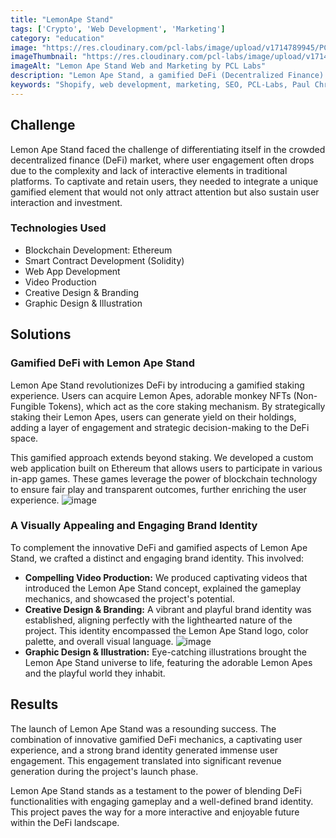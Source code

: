 ```yaml
---
title: "LemonApe Stand"
tags: ['Crypto', 'Web Development', 'Marketing']
category: "education"
image: "https://res.cloudinary.com/pcl-labs/image/upload/v1714789945/PCL-Labs/Lemonape_Featured_gdlkgt.webp"
imageThumbnail: "https://res.cloudinary.com/pcl-labs/image/upload/v1714791178/PCL-Labs/Lemon_Ape_jmcsca.webp"
imageAlt: "Lemon Ape Stand Web and Marketing by PCL Labs"
description: "Lemon Ape Stand, a gamified DeFi (Decentralized Finance) project built on the Ethereum blockchain, injects a dose of fun and strategy into the world of cryptocurrency. Our agency partnered with Lemon Ape Stand to develop a comprehensive solution that encompassed not only the core DeFi functionalities but also a captivating user experience."
keywords: "Shopify, web development, marketing, SEO, PCL-Labs, Paul Chris Luke"
---
```


## Challenge

Lemon Ape Stand faced the challenge of differentiating itself in the crowded decentralized finance (DeFi) market, where user engagement often drops due to the complexity and lack of interactive elements in traditional platforms. To captivate and retain users, they needed to integrate a unique gamified element that would not only attract attention but also sustain user interaction and investment. 

### Technologies Used

* Blockchain Development: Ethereum 
* Smart Contract Development (Solidity)
* Web App Development
* Video Production
* Creative Design & Branding
* Graphic Design & Illustration

## Solutions 

### Gamified DeFi with Lemon Ape Stand

Lemon Ape Stand revolutionizes DeFi by introducing a gamified staking experience. Users can acquire Lemon Apes, adorable monkey NFTs (Non-Fungible Tokens), which act as the core staking mechanism. By strategically staking their Lemon Apes, users can generate yield on their holdings, adding a layer of engagement and strategic decision-making to the DeFi space. 

This gamified approach extends beyond staking. We developed a custom web application built on Ethereum that allows users to participate in various in-app games. These games leverage the power of blockchain technology to ensure fair play and transparent outcomes, further enriching the user experience.
![image](https://res.cloudinary.com/pcl-labs/image/upload/v1715633327/PCL-Labs/lemonape1_edxbyt.webp)

### A Visually Appealing and Engaging Brand Identity

To complement the innovative DeFi and gamified aspects of Lemon Ape Stand, we crafted a distinct and engaging brand identity. This involved:

* **Compelling Video Production:** We produced captivating videos that introduced the Lemon Ape Stand concept, explained the gameplay mechanics, and showcased the project's potential.
* **Creative Design & Branding:** A vibrant and playful brand identity was established, aligning perfectly with the lighthearted nature of the project. This identity encompassed the Lemon Ape Stand logo, color palette, and overall visual language.
![image](https://res.cloudinary.com/pcl-labs/image/upload/v1715633327/PCL-Labs/lemonape2_rpuekk.webp)
* **Graphic Design & Illustration:** Eye-catching illustrations brought the Lemon Ape Stand universe to life, featuring the adorable Lemon Apes and the playful world they inhabit.

## Results

The launch of Lemon Ape Stand was a resounding success. The combination of innovative gamified DeFi mechanics, a captivating user experience, and a strong brand identity generated immense user engagement.  This engagement translated into significant revenue generation during the project's launch phase.

Lemon Ape Stand stands as a testament to the power of blending DeFi functionalities with engaging gameplay and a well-defined brand identity. This project paves the way for a more interactive and enjoyable future within the DeFi landscape.

